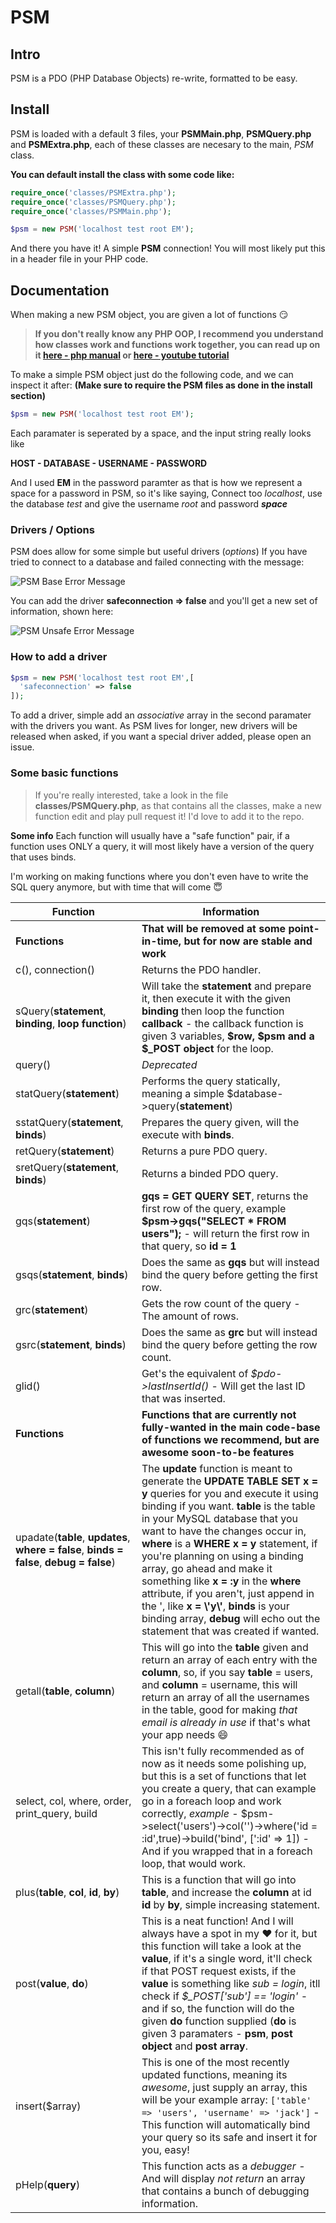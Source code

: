# PSM
## Intro
PSM is a PDO (PHP Database Objects) re-write, formatted to be easy.

## Install
PSM is loaded with a default 3 files, your **PSMMain.php**, **PSMQuery.php** and **PSMExtra.php**, each of these classes are necesary to the main, *PSM* class.

**You can default install the class with some code like:**
```php
require_once('classes/PSMExtra.php');
require_once('classes/PSMQuery.php');
require_once('classes/PSMMain.php');

$psm = new PSM('localhost test root EM');
```

And there you have it! A simple **PSM** connection!
You will most likely put this in a header file in your PHP code.


## Documentation
When making a new PSM object, you are given a lot of functions :smirk:

> **If you don't really know any PHP OOP, I recommend you understand how classes work and functions work together, you can read up on it [here - php manual](http://php.net/manual/en/language.oop5.php) or [here - youtube tutorial](https://www.youtube.com/watch?v=ipp4WPDwwvk&list=PLfdtiltiRHWF0RicJb20da8nECQ1jFvla)**

To make a simple PSM object just do the following code, and we can inspect it after:
**(Make sure to require the PSM files as done in the install section)**

```php
$psm = new PSM('localhost test root EM');
```

Each paramater is seperated by a space, and the input string really looks like 

**HOST - DATABASE - USERNAME - PASSWORD**

And I used **EM** in the password paramter as that is how we represent a space for a password in PSM, so it's like saying,
Connect too *localhost*, use the database *test* and give the username *root* and password ***space***


### Drivers / Options
PSM does allow for some simple but useful drivers (*options*)
If you have tried to connect to a database and failed connecting with the message:

![PSM Base Error Message](http://image.prntscr.com/image/47376974050b4d4c9f1cb243490b3959.png)

You can add the driver **safeconnection => false** and you'll get a new set of information, shown here:

![PSM Unsafe Error Message](http://image.prntscr.com/image/140bd1763bb54f138b52f4f22e7c617b.png)


### How to add a driver
```php
$psm = new PSM('localhost test root EM',[
  'safeconnection' => false
]);
```
To add a driver, simple add an *associative* array in the second paramater with the drivers you want.
As PSM lives for longer, new drivers will be released when asked, if you want a special driver added, please open an issue.


### Some basic functions
> If you're really interested, take a look in the file **classes/PSMQuery.php**, as that contains all the classes, make a new function edit and play pull request it! I'd love to add it to the repo.

**Some info**
Each function will usually have a "safe function" pair, if a function uses ONLY a query, it will most likely have a version of the query that uses binds.

I'm working on making functions where you don't even have to write the SQL query anymore, but with time that will come :innocent:

Function | Information
-------- | -----------
**Functions** | **That will be removed at some point-in-time, but for now are stable and work**
c(), connection() | Returns the PDO handler.
sQuery(**statement**, **binding**, **loop function**) | Will take the **statement** and prepare it, then execute it with the given **binding** then loop the function **callback** - the callback function is given 3 variables, **$row, $psm and a $\_POST object** for the loop.
query() | *Deprecated*
statQuery(**statement**) | Performs the query statically, meaning a simple $database->query(**statement**)
sstatQuery(**statement**, **binds**) | Prepares the query given, will the execute with **binds**.
retQuery(**statement**) | Returns a pure PDO query.
sretQuery(**statement**, **binds**) | Returns a binded PDO query.
gqs(**statement**) | **gqs = GET QUERY SET**, returns the first row of the query, example **$psm->gqs("SELECT * FROM users");** - will return the first row in that query, so **id = 1**
gsqs(**statement**, **binds**) | Does the same as **gqs** but will instead bind the query before getting the first row.
grc(**statement**) | Gets the row count of the query - The amount of rows.
gsrc(**statement**, **binds**) | Does the same as **grc** but will instead bind the query before getting the row count.
glid() | Get's the equivalent of *$pdo->lastInsertId()* - Will get the last ID that was inserted.
**Functions** | **Functions that are currently not fully-wanted in the main code-base of functions we recommend, but are awesome soon-to-be features**
upadate(**table**, **updates**, **where = false**, **binds = false**, **debug = false**) | The **update** function is meant to generate the **UPDATE TABLE SET x = y** queries for you and execute it using binding if you want. **table** is the table in your MySQL database that you want to have the changes occur in, **where** is a **WHERE x = y** statement, if you're planning on using a binding array, go ahead and make it something like **x = :y** in the **where** attribute, if you aren't, just append in the ', like **x = \\'y\\'**, **binds** is your binding array, **debug** will echo out the statement that was created if wanted.
getall(**table**, **column**) | This will go into the **table** given and return an array of each entry with the **column**, so, if you say **table** = users, and **column** = username, this will return an array of all the usernames in the table, good for making *that email is already in use* if that's what your app needs :smile:
select, col, where, order, print_query, build | This isn't fully recommended as of now as it needs some polishing up, but this is a set of functions that let you create a query, that can example go in a foreach loop and work correctly, *example* - $psm->select('users')->col('\')->where('id = :id',true)->build('bind', [':id' => 1]) - And if you wrapped that in a foreach loop, that would work.
plus(**table**, **col**, **id**, **by**) | This is a function that will go into **table**, and increase the **column** at id **id** by **by**, simple increasing statement.
post(**value**, **do**) | This is a neat function! And I will always have a spot in my :heart: for it, but this function will take a look at the **value**, if it's a single word, it'll check if that POST request exists, if the **value** is something like *sub = login*, itll check if *$_POST['sub'] == 'login'* - and if so, the function will do the given **do** function supplied (**do** is given 3 paramaters - **psm**, **post object** and **post array**.
insert($array) | This is one of the most recently updated functions, meaning its *awesome*, just supply an array, this will be your example array: `['table' => 'users', 'username' => 'jack']` - This function will automatically bind your query so its safe and insert it for you, easy!
pHelp(**query**) | This function acts as a *debugger* - And will display *not return* an array that contains a bunch of debugging information.
